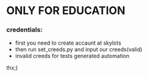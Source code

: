 # ONLY FOR EDUCATION

### credentials:
*  first you need to create accaunt at skylots
*  then run set_creeds.py and input our creeds(valid)
*  invalid creeds for tests generated automation

thx;)
